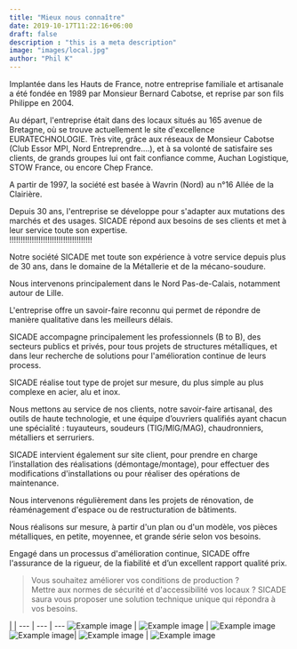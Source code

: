 ```yaml
---
title: "Mieux nous connaître"
date: 2019-10-17T11:22:16+06:00
draft: false
description : "this is a meta description"
image: "images/local.jpg"
author: "Phil K"
---
```


Implantée dans les Hauts de France, notre entreprise familiale et artisanale a été fondée en 1989 par Monsieur Bernard Cabotse, et reprise par son fils Philippe en 2004.

Au départ, l'entreprise était dans des locaux situés au 165 avenue de Bretagne, où se trouve actuellement le site d'excellence EURATECHNOLOGIE.
Très vite, grâce aux réseaux de Monsieur Cabotse (Club Essor MPI, Nord Entreprendre....), et à sa volonté de satisfaire ses clients, de grands groupes lui ont fait confiance comme, Auchan Logistique, STOW France, ou encore Chep France.   

A partir de 1997, la société est basée à Wavrin (Nord) au n°16 Allée de la Clairière.

Depuis 30 ans, l'entreprise se développe pour s'adapter aux mutations des marchés et des usages.
SICADE répond aux besoins de ses clients et met à leur service toute son expertise.     
!!!!!!!!!!!!!!!!!!!!!!!!!!!!!!!!!!!!!

Notre société SICADE met toute son expérience à votre service depuis plus de 30 ans, dans le domaine de la Métallerie et de la mécano-soudure.

Nous intervenons principalement dans le Nord Pas-de-Calais, notamment autour de Lille.

L'entreprise offre un savoir-faire reconnu qui permet de répondre de manière qualitative dans les meilleurs délais.

SICADE accompagne principalement les professionnels (B to B), des secteurs publics et privés, pour tous projets de structures métalliques, et dans leur recherche de solutions pour l'amélioration continue de leurs process. 

SICADE réalise tout type de projet sur mesure, du plus simple au plus complexe en acier, alu et inox. 

Nous mettons au service de nos clients, notre savoir-faire artisanal, des outils de haute technologie, et une équipe  d’ouvriers qualifiés ayant chacun une spécialité : tuyauteurs, soudeurs (TIG/MIG/MAG), chaudronniers, métalliers et serruriers.

SICADE intervient également sur site client, pour prendre en charge l’installation des réalisations (démontage/montage), pour effectuer des modifications d'installations ou pour réaliser des opérations de maintenance. 

Nous intervenons régulièrement dans les projets de rénovation, de réaménagement d'espace ou de restructuration de bâtiments.

Nous réalisons sur mesure, à partir d'un plan ou d'un modèle, vos pièces métalliques, en petite,  moyennee, et grande série selon vos besoins.

Engagé dans un processus d'amélioration continue, SICADE offre l'assurance de la rigueur, de la fiabilité et d’un excellent rapport qualité prix.


>Vous souhaitez améliorer vos conditions de production ?       
>Mettre aux normes de sécurité et d'accessibilité vos locaux ? 
>SICADE saura vous proposer une solution technique unique qui répondra à vos besoins. 

                                                                                                                                                      
                             
                                         

 | | 
--- | --- | ---
![Example image](/images/perceuse.png) | ![Example image](/images/soudeur2.jpg) | ![Example image](/images/meuleuse.jpg) 
 ![Example image](/images/atelier.png)| ![Example image](/images/rolls.jpg) | ![Example image](/images/atelier2.png)